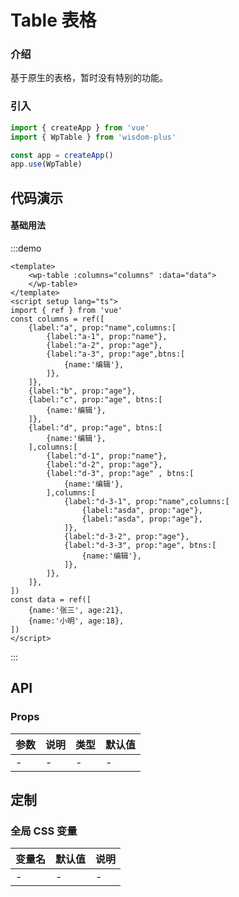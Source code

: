 # Table 表格

### 介绍
基于原生的表格，暂时没有特别的功能。

### 引入

```js
import { createApp } from 'vue'
import { WpTable } from 'wisdom-plus'

const app = createApp()
app.use(WpTable)
```

## 代码演示

#### 基础用法

:::demo
```vue
<template>
    <wp-table :columns="columns" :data="data">
    </wp-table>
</template>
<script setup lang="ts">
import { ref } from 'vue'
const columns = ref([
    {label:"a", prop:"name",columns:[
        {label:"a-1", prop:"name"},
        {label:"a-2", prop:"age"},
        {label:"a-3", prop:"age",btns:[
            {name:'编辑'},
        ]},
    ]},
    {label:"b", prop:"age"},
    {label:"c", prop:"age", btns:[
        {name:'编辑'},    
    ]},
    {label:"d", prop:"age", btns:[
        {name:'编辑'},    
    ],columns:[
        {label:"d-1", prop:"name"},
        {label:"d-2", prop:"age"},
        {label:"d-3", prop:"age" , btns:[
            {name:'编辑'},
        ],columns:[
            {label:"d-3-1", prop:"name",columns:[
                {label:"asda", prop:"age"},
                {label:"asda", prop:"age"},
            ]},
            {label:"d-3-2", prop:"age"},
            {label:"d-3-3", prop:"age", btns:[
                {name:'编辑'},
            ]},
        ]},
    ]},
])
const data = ref([
    {name:'张三', age:21},
    {name:'小明', age:18},
])
</script>
```
:::

## API

### Props

| 参数  | 说明  | 类型  | 默认值 |
|-----|-----|-----| ------ |
| -   | -   | _-_ | -     |

## 定制

### 全局 CSS 变量

| 变量名 | 默认值 | 说明  |
|-----|-----|-----|
| -   | -   | -   |
